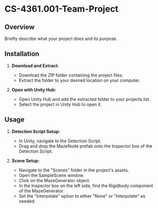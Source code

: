 # CS-4361.001-Team-Project

## Overview

Briefly describe what your project does and its purpose.

## Installation

1. **Download and Extract:**
   - Download the ZIP folder containing the project files.
   - Extract the folder to your desired location on your computer.

2. **Open with Unity Hub:**
   - Open Unity Hub and add the extracted folder to your projects list.
   - Select the project in Unity Hub to open it.

## Usage

1. **Detection Script Setup:**
   - In Unity, navigate to the Detection Script.
   - Drag and drop the MazeNode prefab onto the Inspector box of the Detection Script.

2. **Scene Setup:**
   - Navigate to the "Scenes" folder in the project's assets.
   - Open the SampleScene window.
   - Click on the MazeGenerator object.
   - In the Inspector box on the left side, find the Rigidbody component of the MazeGenerator.
   - Set the "Interpolate" option to either "None" or "Interpolate" as needed.

